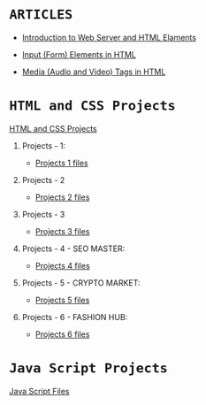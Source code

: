 # `ARTICLES`

- [Introduction to Web Server and HTML Elaments](https://yashoda.hashnode.dev/introduction-to-web-server-and-html)

- [Input (Form) Elements in HTML](https://yashoda.hashnode.dev/input-form-elements-in-html)

- [Media (Audio and Video) Tags in HTML](https://yashoda.hashnode.dev/audio-and-video-tags-in-html)


# `HTML and CSS Projects`

[HTML and CSS Projects](https://github.com/yashoda11/FullStackJavaScript-2.0/tree/main/FSJS2%20-%20Assignments/HTML%20and%20CSS%20Projects)

1. Projects - 1:

    - [Projects 1 files](https://github.com/yashoda11/FullStackJavaScript-2.0/tree/main/FSJS2%20-%20Assignments/HTML%20and%20CSS%20Projects/PROJECT%20-%201)

2. Projects - 2

    - [Projects 2 files](https://github.com/yashoda11/FullStackJavaScript-2.0/tree/main/FSJS2%20-%20Assignments/HTML%20and%20CSS%20Projects/PROJECT%20-%202)

3. Projects - 3

    - [Projects 3 files](https://github.com/yashoda11/FullStackJavaScript-2.0/tree/main/FSJS2%20-%20Assignments/HTML%20and%20CSS%20Projects/PROJECT%20-%203)

4. Projects - 4 - SEO MASTER:

    - [Projects 4 files](https://github.com/yashoda11/FullStackJavaScript-2.0/tree/main/FSJS2%20-%20Assignments/HTML%20and%20CSS%20Projects/Project%204%20-%20SEO%20Master)
    
5. Projects - 5 - CRYPTO MARKET:

    - [Projects 5 files](https://github.com/yashoda11/FullStackJavaScript-2.0/tree/main/FSJS2%20-%20Assignments/HTML%20and%20CSS%20Projects/Project%205%20-%20Crypto%20Market)
    
6. Projects - 6 - FASHION HUB:

    - [Projects 6 files](https://github.com/yashoda11/FullStackJavaScript-2.0/tree/main/FSJS2%20-%20Assignments/HTML%20and%20CSS%20Projects/Project%206%20Fashion%20Hub)

# `Java Script Projects`
[Java Script Files](https://github.com/yashoda11/FullStackJavaScript-2.0/tree/main/FSJS2%20-%20Assignments/Java%20Script%20Files)



